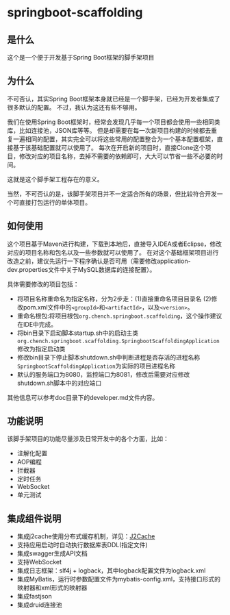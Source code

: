 # springboot-scaffolding


## 是什么

这个是一个便于开发基于Spring Boot框架的脚手架项目


## 为什么

不可否认，其实Spring Boot框架本身就已经是一个脚手架，已经为开发者集成了很多默认的配置。
不过，我认为这还有些不够用。

我们在使用Spring Boot框架时，经常会发现几乎每一个项目都会使用一些相同类库，比如连接池，JSON库等等。
但是却需要在每一次新项目构建的时候都去重复一遍相同的配置，其实完全可以将这些常用的配置整合为一个基本配置框架，直接基于该基础配置就可以使用了。
每次在开启新的项目时，直接Clone这个项目，修改对应的项目名称，去掉不需要的依赖即可，大大可以节省一些不必要的时间。

这就是这个脚手架工程存在的意义。

当然，不可否认的是，该脚手架项目并不一定适合所有的场景，但比较符合开发一个可直接打包运行的单体项目。

## 如何使用

这个项目基于Maven进行构建，下载到本地后，直接导入IDEA或者Eclipse，修改对应的项目名称和包名以及一些参数就可以使用了。
在对这个基础框架项目进行改造之前，建议先运行一下程序确认是否可用（需要修改application-dev.properties文件中关于MySQL数据库的连接配置）。

具体需要修改的项目包括：
- 将项目名称重命名为指定名称，分为2步走：(1)直接重命名项目目录名 (2)修改pom.xml文件中的`<groupId>`和`<artifactId>`，以及`<version>`。
- 重命名根包:将项目根包`org.chench.springboot.scaffolding`，这个操作建议在IDE中完成。
- 将bin目录下启动脚本startup.sh中的启动主类`org.chench.springboot.scaffolding.SpringbootScaffoldingApplication`修改为指定启动类
- 修改bin目录下停止脚本shutdown.sh中判断进程是否存活的进程名称`SpringbootScaffoldingApplication`为实际的项目进程名称
- 默认的服务端口为8080，监控端口为8081，修改后需要对应修改shutdown.sh脚本中的对应端口

其他信息可以参考doc目录下的developer.md文件内容。


## 功能说明

该脚手架项目的功能尽量涉及日常开发中的各个方面，比如：  
- 注解化配置  
- AOP编程  
- 拦截器  
- 定时任务  
- WebSocket  
- 单元测试  


## 集成组件说明

+ 集成j2cache使用分布式缓存机制，详见：[J2Cache](https://gitee.com/ld/J2Cache)
+ 支持应用启动时自动执行数据库表DDL(指定文件)
+ 集成swagger生成API文档
+ 支持WebSocket
+ 集成日志框架：slf4j + logback，其中logback配置文件为logback.xml
+ 集成MyBatis，运行时参数配置文件为mybatis-config.xml，支持接口形式的映射器和xml形式的映射器
+ 集成fastjson
+ 集成druid连接池